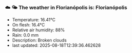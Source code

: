 ### ☁️ 🌤️  The weather in Florianópolis is: Florianópolis

- Temperature: 16.41°C
- On flesh: 16.4°C
- Relative air humidity: 88%
- Rain: 0.0 mm
- Description: Broken clouds
- last updated: 2025-08-18T12:39:36.462628
